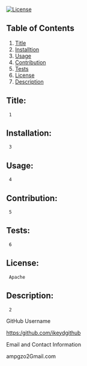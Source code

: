 

  [![License](https://img.shields.io/badge/License-Apache_2.0-blue.svg)](https://opensource.org/licenses/Apache-2.0) 

  ## Table of Contents
  1. [Title](#Title)
  2. [Installtion](#Installtion)
  3. [Usage](#Usage)
  4. [Contribution](#Contribution)
  5. [Tests](#Test)
  6. [License](#License)
  7. [Description](#Description)

  ## Title:

     1

  ## Installation:

     3

  ## Usage:

     4

  ## Contribution:

     5

  ## Tests:

     6

  ## License:

     Apache

  ## Description:

     2

  GitHub Username
    
  [https:/github.com/ikeydgithub](https:/github.com/ikeydgithub)
  
  Email and Contact Information
     
  ampgzo2Gmail.com
  
